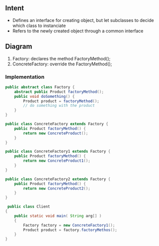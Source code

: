 ## Intent
- Defines an interface for creating object, but let subclasses to decide which class to instanciate
- Refers to the newly created object through a common interface

## Diagram
1. Factory: declares the method FactoryMethod();
2. ConcreteFactory: override the FactoryMethod();


### Implementation
```java
public abstract class Factory {
    abstract public Product factoryMethod();
    public void doSomething() {
        Product product = factoryMethod();
        // do something with the product
    }
}
```

```java
public class ConcreteFactory extends Factory {
    public Product factoryMethod() {
        return new ConcreteProduct();
    }
}
```

```java
public class ConcreteFactory1 extends Factory {
    public Product factoryMethod() {
        return new ConcreteProduct1();
    }
}
```

```java
public class ConcreteFactory2 extends Factory {
    public Product factoryMethod() {
        return new ConcreteProduct2();
    }
}
```

```java
 public class Client 
{
	public static void main( String arg[] ) 
	{
		Factory factory = new ConcreteFactory1();
		Product product = factory.factoryMethos();
	}
}
```

